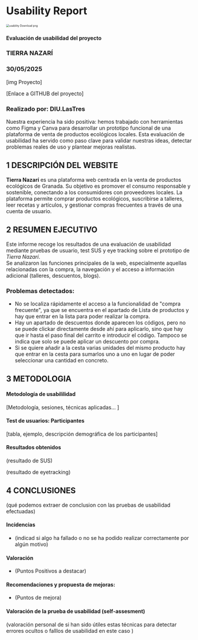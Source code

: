 # Usability Report



<img src="https://encrypted-tbn0.gstatic.com/images?q=tbn:ANd9GcRF017nhV-TFmNER2OM8UbXtdN6xwAKBYrv0i6onNfKu6Yn0BV0RK6aiOroeXl73LSY-B0&usqp=CAU" alt="usability Download png" style="zoom:50%;" />

#### Evaluación de usabilidad del proyecto 

### TIERRA NAZARÍ

### 30/05/2025





[img Proyecto]

[Enlace a GITHUB del proyecto]





### Realizado por: DIU.LasTres

Nuestra experiencia ha sido positiva: hemos trabajado con herramientas como Figma y Canva para desarrollar un prototipo funcional de una plataforma de venta de productos ecológicos locales. Esta evaluación de usabilidad ha servido como paso clave para validar nuestras ideas, detectar problemas reales de uso y plantear mejoras realistas.











## 1 DESCRIPCIÓN DEL WEBSITE

**Tierra Nazarí** es una plataforma web centrada en la venta de productos ecológicos de Granada. Su objetivo es promover el consumo responsable y sostenible, conectando a los consumidores con proveedores locales. La plataforma permite comprar productos ecológicos, suscribirse a talleres, leer recetas y artículos, y gestionar compras frecuentes a través de una cuenta de usuario.

 



## 2 RESUMEN EJECUTIVO



Este informe recoge los resultados de una evaluación de usabilidad mediante pruebas de usuario, test SUS y eye tracking sobre el prototipo de *Tierra Nazarí*.  
Se analizaron las funciones principales de la web, especialmente aquellas relacionadas con la compra, la navegación y el acceso a información adicional (talleres, descuentos, blogs).

### Problemas detectados:
- No se localiza rápidamente el acceso a la funcionalidad de "compra frecuente", ya que se encuentra en el apartado de Lista de productos y hay que entrar en la lista para poder realizar la compra.
- Hay un apartado de descuentos donde aparecen los códigos, pero no se puede clickar directamente desde ahí para aplicarlo, sino que hay que ir hasta el paso final del carrito e introducir el código. Tampoco se indica que solo se puede aplicar un descuento por compra.
- Si se quiere añadir a la cesta varias unidades del mismo producto hay que entrar en la cesta para sumarlos uno a uno en lugar de poder seleccionar una cantidad en concreto.









## 3 METODOLOGIA 

#### Metodología de usabililidad

[Metodología, sesiones,  técnicas aplicadas... ]

 

#### Test de usuarios: Participantes

[tabla, ejemplo, descripción demográfica de los participantes]





#### Resultados obtenidos



(resultado de SUS)



(resultado de eyetracking)









## 4 CONCLUSIONES 



(qué podemos extraer de conclusion con las pruebas de usabilidad efectuadas)



#### Incidencias

* (indicad si algo ha fallado o no se ha podido realizar correctamente por algún motivo)



#### Valoración 

* (Puntos Positivos a destacar)



#### Recomendaciones y propuesta de mejoras: 

* (Puntos de mejora)







#### Valoración de la prueba de usabilidad (self-assesment)

(valoración personal de si han sido útiles estas técnicas para detectar errores ocultos o falllos de usabilidad en este caso )
